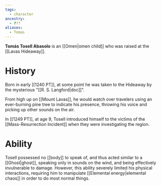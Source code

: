 ```yaml
---
tags:
  - character
ancestry:
  - ???
aliases:
  - Tomas
---
```


**Tomás Tosell Abasolo** is an [[Omen|omen child]] who was raised at the [[Lavas Hideaway]]. 


# History
Born in early [[1240 PT]], at some point he was taken to the Hideaway by the mysterious "[[R. S. Langford|doc]]". 

From high up on [[Mount Lavas]], he would watch over travelers using an ever-burning pine tree to indicate his presence, throwing his voice and picking up other sounds on the air.

In [[1249 PT]], at age 9, Tosell introduced himself to the victims of the [[Mass-Resurrection Incident]] when they were investigating the region.

# Ability
Tosell possessed no [[body]] to speak of, and thus acted similar to a [[Ghost|ghost]], speaking only in sounds on the wind, and being effectively invulnerable to damage. However, this ability severely limited his physical interactions, requiring him to manipulate [[Elemental energy|elemental chaos]] in order to do most normal things. 
